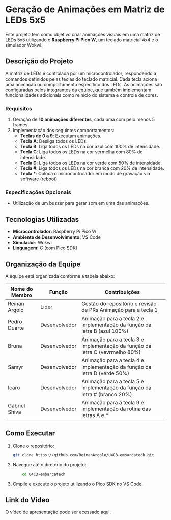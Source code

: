 # Geração de Animações em Matriz de LEDs 5x5

Este projeto tem como objetivo criar animações visuais em uma matriz de LEDs 5x5 utilizando o **Raspberry Pi Pico W**, um teclado matricial 4x4 e o simulador Wokwi. 

## Descrição do Projeto

A matriz de LEDs é controlada por um microcontrolador, respondendo a comandos definidos pelas teclas do teclado matricial. Cada tecla aciona uma animação ou comportamento específico dos LEDs. As animações são configuradas pelos integrantes da equipe, que também implementam funcionalidades adicionais como reinício do sistema e controle de cores.

### Requisitos
1. Geração de **10 animações diferentes**, cada uma com pelo menos 5 frames.
2. Implementação dos seguintes comportamentos:
   - **Teclas de 0 a 9**: Executam animações.
   - **Tecla A**: Desliga todos os LEDs.
   - **Tecla B**: Liga todos os LEDs na cor azul com 100% de intensidade.
   - **Tecla C**: Liga todos os LEDs na cor vermelha com 80% de intensidade.
   - **Tecla D**: Liga todos os LEDs na cor verde com 50% de intensidade.
   - **Tecla #**: Liga todos os LEDs na cor branca com 20% de intensidade.
   - **Tecla \***: Coloca o microcontrolador em modo de gravação via software (reboot).

### Especificações Opcionais
- Utilização de um buzzer para gerar som em uma das animações.

## Tecnologias Utilizadas
- **Microcontrolador:** Raspberry Pi Pico W
- **Ambiente de Desenvolvimento:** VS Code
- **Simulador:** Wokwi
- **Linguagem:** C (com Pico SDK)

## Organização da Equipe
A equipe está organizada conforme a tabela abaixo:

| Nome do Membro      | Função                  | Contribuições                        |
|---------------------|-------------------------|--------------------------------------|
| Reinan Argolo       | Líder                   | Gestão do repositório e revisão de PRs Animação para a tecla 1 |
| Pedro Duarte        | Desenvolvedor           | Animação para a tecla 2 e implementação da função da letra B (azul 100%)|
| Bruna               | Desenvolvedor           | Animação para a tecla 3 e implementação da função da letra C (vevrmelho 80%)             |
| Samyr              | Desenvolvedor           | Animação para a tecla 4 e implementação da função da letra D (verde 50%)             |
| Ícaro              | Desenvolvedor           | Animação para a tecla 5 e implementação da função da letra # (branco 20%)             |
| Gabriel Shiva             | Desenvolvedor           | Animação para a tecla 9 e implementação da rotina das letras A e *             |


## Como Executar
1. Clone o repositório:
   ```bash
   git clone https://github.com/ReinanArgolo/U4C3-embarcatech.git

2. Navegue até o diretório do projeto:
    ```bash
        cd U4C3-embarcatech

3. Cmpile e execute o projeto utilizando o Pico SDK no VS Code.


## Link do Vídeo
O vídeo de apresentação pode ser acessado [aqui](https://youtu.be/xcX7SyW6HGY).

